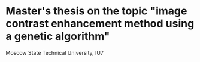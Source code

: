 # Master's thesis on the topic "image contrast enhancement method using a genetic algorithm"
Moscow State Technical University, IU7
